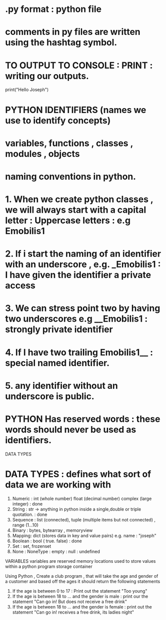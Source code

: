 # .py format : python file
# comments in py files are written using the hashtag symbol.
# TO OUTPUT TO CONSOLE : PRINT : writing our outputs.
print("Hello Joseph")

# PYTHON IDENTIFIERS  (names we use to identify concepts)
# variables, functions , classes , modules , objects
# naming conventions in python.
# 1. When we create python classes , we will always start with a capital letter : Uppercase letters : e.g Emobilis1
# 2. If i start the naming of an identifier with an underscore , e.g. _Emobilis1 : I have given the identifier a private access
# 3. We can stress point two by having two underscores e.g __Emobilis1 : strongly private identifier
# 4. If I have two trailing Emobilis1__ : special named identifier.
# 5. any identifier without an underscore is public.

# PYTHON Has reserved words : these words should never be used as identifiers.


DATA TYPES
# DATA TYPES : defines what sort of data we are working with
1. Numeric : int (whole number) float (decimal number) complex (large integer) : done
2. String : str -> anything in python inside a single,double or triple quotation. : done
3. Sequence : list (connected), tuple (multiple items but not connected) , range (1...10)
4. Binary : bytes, bytearray , memoryview
5. Mapping: dict (stores data in key and value pairs)  e.g.   name : "joseph"
6. Boolean : bool ( true. false) : done
7. Set : set, frozenset
8. None : NoneType : empty : null : undefined

VARIABLES
variables are reserved memory locations used to store values within a python program
storage container





Using Python , Create a club program ,
that will take the age and gender of a customer and based off the ages it should return the following statements
1. If the age is between 0 to 17 : Print out the statement "Too young"
2. If the age is between 18 to ... and the gender is male : print our the statement  "Can go in! But does not receive a free drink"
3. If the age is between 18 to ... and the gender is female : print out the statement "Can go in! receives a free drink, its ladies night"






























